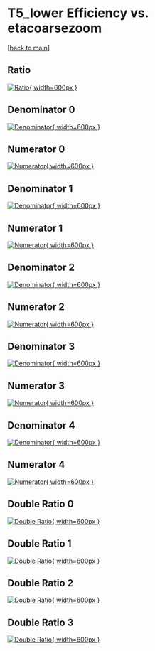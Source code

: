 # T5_lower Efficiency vs. etacoarsezoom

[[back to main](./)]



## Ratio

[![Ratio](../mtv/var/T5_lower_base_13_0_eff_etacoarsezoom.png){ width=600px }](../mtv/var/T5_lower_base_13_0_eff_etacoarsezoom.pdf)

## Denominator 0

[![Denominator](../mtv/den/T5_lower_base_13_0_eff_etacoarsezoom_den0.png){ width=600px }](../mtv/den/T5_lower_base_13_0_eff_etacoarsezoom_den0.pdf)

## Numerator 0

[![Numerator](../mtv/num/T5_lower_base_13_0_eff_etacoarsezoom_num0.png){ width=600px }](../mtv/num/T5_lower_base_13_0_eff_etacoarsezoom_num0.pdf)

## Denominator 1

[![Denominator](../mtv/den/T5_lower_base_13_0_eff_etacoarsezoom_den1.png){ width=600px }](../mtv/den/T5_lower_base_13_0_eff_etacoarsezoom_den1.pdf)

## Numerator 1

[![Numerator](../mtv/num/T5_lower_base_13_0_eff_etacoarsezoom_num1.png){ width=600px }](../mtv/num/T5_lower_base_13_0_eff_etacoarsezoom_num1.pdf)

## Denominator 2

[![Denominator](../mtv/den/T5_lower_base_13_0_eff_etacoarsezoom_den2.png){ width=600px }](../mtv/den/T5_lower_base_13_0_eff_etacoarsezoom_den2.pdf)

## Numerator 2

[![Numerator](../mtv/num/T5_lower_base_13_0_eff_etacoarsezoom_num2.png){ width=600px }](../mtv/num/T5_lower_base_13_0_eff_etacoarsezoom_num2.pdf)

## Denominator 3

[![Denominator](../mtv/den/T5_lower_base_13_0_eff_etacoarsezoom_den3.png){ width=600px }](../mtv/den/T5_lower_base_13_0_eff_etacoarsezoom_den3.pdf)

## Numerator 3

[![Numerator](../mtv/num/T5_lower_base_13_0_eff_etacoarsezoom_num3.png){ width=600px }](../mtv/num/T5_lower_base_13_0_eff_etacoarsezoom_num3.pdf)

## Denominator 4

[![Denominator](../mtv/den/T5_lower_base_13_0_eff_etacoarsezoom_den4.png){ width=600px }](../mtv/den/T5_lower_base_13_0_eff_etacoarsezoom_den4.pdf)

## Numerator 4

[![Numerator](../mtv/num/T5_lower_base_13_0_eff_etacoarsezoom_num4.png){ width=600px }](../mtv/num/T5_lower_base_13_0_eff_etacoarsezoom_num4.pdf)

## Double Ratio 0

[![Double Ratio](../mtv/ratio/T5_lower_base_13_0_eff_etacoarsezoom_ratio0.png){ width=600px }](../mtv/ratio/T5_lower_base_13_0_eff_etacoarsezoom_ratio0.pdf)

## Double Ratio 1

[![Double Ratio](../mtv/ratio/T5_lower_base_13_0_eff_etacoarsezoom_ratio1.png){ width=600px }](../mtv/ratio/T5_lower_base_13_0_eff_etacoarsezoom_ratio1.pdf)

## Double Ratio 2

[![Double Ratio](../mtv/ratio/T5_lower_base_13_0_eff_etacoarsezoom_ratio2.png){ width=600px }](../mtv/ratio/T5_lower_base_13_0_eff_etacoarsezoom_ratio2.pdf)

## Double Ratio 3

[![Double Ratio](../mtv/ratio/T5_lower_base_13_0_eff_etacoarsezoom_ratio3.png){ width=600px }](../mtv/ratio/T5_lower_base_13_0_eff_etacoarsezoom_ratio3.pdf)

